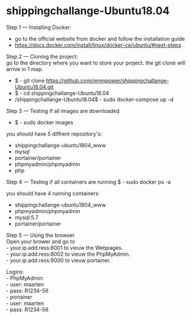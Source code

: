 # shippingchallange-Ubuntu18.04

Step 1 — Installing Docker:  
- go to the official website from docker and follow the installation guide  
- https://docs.docker.com/install/linux/docker-ce/ubuntu/#next-steps  
    
Step 2 — Cloning the project:  
    go to the directory where you want to store your project. the git clone will arrive in 1 map.  
- $ - git clone https://github.com/mnmpower/shippingchallange-Ubuntu18.04.git  
- $ - cd shippingchallange-Ubuntu18.04  
- /shippingchallange-Ubuntu18.04$ - sudo docker-compose up -d  

Step 3 — Testing if all images are downloaded  
- $ - sudo docker images  

you should have 5 diffrent repository's:  
   - shippingchallange-ubuntu1804_www
   - mysql
   - portainer/portainer
   - phpmyadmin/phpmyadmin
   - php

Step 4 — Testing if all containers are running
  $ - sudo docker ps -a
  
   you should have 4 running containers:
   - shippingchallange-ubuntu1804_www
   - phpmyadmin/phpmyadmin
   - mysql:5.7
   - portainer/portainer

Step 5 — Using the browser  
Open your brower and go to  
    - your.ip.add.ress:8001 to vieuw the Webpages.  
    - your.ip.add.ress:8002 to vieuw the PhpMyAdmin.  
    - your.ip.add.ress:9000 to vieuw portainer.  
    
  Logins:  
    - PhpMyAdmin:  
      - user: maarten  
      - pass: R1234-56  
    - portainer  
      - user: maarten  
      - pass: R1234-56  
